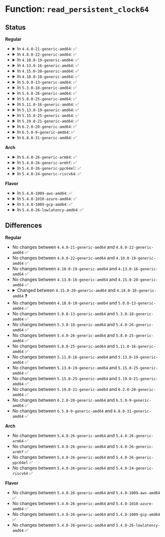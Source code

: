 # Function: <code>read_persistent_clock64</code>

## Status
<b>Regular</b>
<ul>
<li>
<details>
<summary>In <code>4.4.0-21-generic-amd64</code>: ✅</summary>

```c
void read_persistent_clock64(struct timespec * ts64)
```

```json
{
  "name": "read_persistent_clock64",
  "collision_type": "Unique Global",
  "inline_type": "No",
  "funcs": [
    {
      "addr": 18446744071579851760,
      "name": "read_persistent_clock64",
      "external": true,
      "loc": "kernel/time/timekeeping.c:1428",
      "file": "kernel/time/timekeeping.c",
      "inline": "seen, unknown",
      "caller_inline": [],
      "caller_func": [
        "kernel/time/timekeeping.c:timekeeping_resume",
        "kernel/time/timekeeping.c:timekeeping_suspend",
        "kernel/time/timekeeping.c:timekeeping_init"
      ]
    }
  ],
  "symbols": [
    {
      "addr": 18446744071579851760,
      "name": "read_persistent_clock64",
      "section": ".text",
      "bind": "STB_WEAK",
      "size": 83
    }
  ]
}
```
</details>
</li>
<li>
<details>
<summary>In <code>4.8.0-22-generic-amd64</code>: ✅</summary>

```c
void read_persistent_clock64(struct timespec * ts64)
```

```json
{
  "name": "read_persistent_clock64",
  "collision_type": "Unique Global",
  "inline_type": "No",
  "funcs": [
    {
      "addr": 18446744071579880976,
      "name": "read_persistent_clock64",
      "external": true,
      "loc": "kernel/time/timekeeping.c:1433",
      "file": "kernel/time/timekeeping.c",
      "inline": "seen, unknown",
      "caller_inline": [],
      "caller_func": [
        "kernel/time/timekeeping.c:timekeeping_suspend",
        "kernel/time/timekeeping.c:timekeeping_resume",
        "kernel/time/timekeeping.c:timekeeping_init"
      ]
    }
  ],
  "symbols": [
    {
      "addr": 18446744071579880976,
      "name": "read_persistent_clock64",
      "section": ".text",
      "bind": "STB_WEAK",
      "size": 83
    }
  ]
}
```
</details>
</li>
<li>
<details>
<summary>In <code>4.10.0-19-generic-amd64</code>: ✅</summary>

```c
void read_persistent_clock64(struct timespec * ts64)
```

```json
{
  "name": "read_persistent_clock64",
  "collision_type": "Unique Global",
  "inline_type": "No",
  "funcs": [
    {
      "addr": 18446744071579892784,
      "name": "read_persistent_clock64",
      "external": true,
      "loc": "kernel/time/timekeeping.c:1462",
      "file": "kernel/time/timekeeping.c",
      "inline": "seen, unknown",
      "caller_inline": [],
      "caller_func": [
        "kernel/time/timekeeping.c:timekeeping_suspend",
        "kernel/time/timekeeping.c:timekeeping_resume",
        "kernel/time/timekeeping.c:timekeeping_init"
      ]
    }
  ],
  "symbols": [
    {
      "addr": 18446744071579892784,
      "name": "read_persistent_clock64",
      "section": ".text",
      "bind": "STB_WEAK",
      "size": 83
    }
  ]
}
```
</details>
</li>
<li>
<details>
<summary>In <code>4.13.0-16-generic-amd64</code>: ✅</summary>

```c
void read_persistent_clock64(struct timespec * ts64)
```

```json
{
  "name": "read_persistent_clock64",
  "collision_type": "Unique Global",
  "inline_type": "No",
  "funcs": [
    {
      "addr": 18446744071579901456,
      "name": "read_persistent_clock64",
      "external": true,
      "loc": "kernel/time/timekeeping.c:1454",
      "file": "kernel/time/timekeeping.c",
      "inline": "seen, unknown",
      "caller_inline": [],
      "caller_func": [
        "kernel/time/timekeeping.c:timekeeping_suspend",
        "kernel/time/timekeeping.c:timekeeping_resume",
        "kernel/time/timekeeping.c:timekeeping_init"
      ]
    }
  ],
  "symbols": [
    {
      "addr": 18446744071579901456,
      "name": "read_persistent_clock64",
      "section": ".text",
      "bind": "STB_WEAK",
      "size": 83
    }
  ]
}
```
</details>
</li>
<li>
<details>
<summary>In <code>4.15.0-20-generic-amd64</code>: ✅</summary>

```c
void read_persistent_clock64(struct timespec * ts64)
```

```json
{
  "name": "read_persistent_clock64",
  "collision_type": "Unique Global",
  "inline_type": "No",
  "funcs": [
    {
      "addr": 18446744071579946352,
      "name": "read_persistent_clock64",
      "external": true,
      "loc": "kernel/time/timekeeping.c:1489",
      "file": "kernel/time/timekeeping.c",
      "inline": "seen, unknown",
      "caller_inline": [],
      "caller_func": [
        "kernel/time/timekeeping.c:timekeeping_suspend",
        "kernel/time/timekeeping.c:timekeeping_resume",
        "kernel/time/timekeeping.c:timekeeping_init"
      ]
    }
  ],
  "symbols": [
    {
      "addr": 18446744071579946352,
      "name": "read_persistent_clock64",
      "section": ".text",
      "bind": "STB_WEAK",
      "size": 83
    }
  ]
}
```
</details>
</li>
<li>
<details>
<summary>In <code>4.18.0-10-generic-amd64</code>: ✅</summary>

```c
void read_persistent_clock64(struct timespec64 * ts)
```

```json
{
  "name": "read_persistent_clock64",
  "collision_type": "Unique Global",
  "inline_type": "No",
  "funcs": [
    {
      "addr": 18446744071579078496,
      "name": "read_persistent_clock64",
      "external": true,
      "loc": "arch/x86/kernel/rtc.c:154",
      "file": "arch/x86/kernel/rtc.c",
      "inline": "seen, unknown",
      "caller_inline": [],
      "caller_func": [
        "kernel/time/timekeeping.c:timekeeping_suspend",
        "kernel/time/timekeeping.c:timekeeping_resume",
        "kernel/time/timekeeping.c:timekeeping_init"
      ]
    }
  ],
  "symbols": [
    {
      "addr": 18446744071579078496,
      "name": "read_persistent_clock64",
      "section": ".text",
      "bind": "STB_GLOBAL",
      "size": 23
    }
  ]
}
```
</details>
</li>
<li>
<details>
<summary>In <code>5.0.0-13-generic-amd64</code>: ✅</summary>

```c
void read_persistent_clock64(struct timespec64 * ts)
```

```json
{
  "name": "read_persistent_clock64",
  "collision_type": "Unique Global",
  "inline_type": "No",
  "funcs": [
    {
      "addr": 18446744071579083120,
      "name": "read_persistent_clock64",
      "external": true,
      "loc": "arch/x86/kernel/rtc.c:154",
      "file": "arch/x86/kernel/rtc.c",
      "inline": "seen, unknown",
      "caller_inline": [],
      "caller_func": [
        "kernel/time/timekeeping.c:timekeeping_suspend",
        "kernel/time/timekeeping.c:timekeeping_resume",
        "kernel/time/timekeeping.c:read_persistent_wall_and_boot_offset"
      ]
    }
  ],
  "symbols": [
    {
      "addr": 18446744071579083120,
      "name": "read_persistent_clock64",
      "section": ".text",
      "bind": "STB_GLOBAL",
      "size": 23
    }
  ]
}
```
</details>
</li>
<li>
<details>
<summary>In <code>5.3.0-18-generic-amd64</code>: ✅</summary>

```c
void read_persistent_clock64(struct timespec64 * ts)
```

```json
{
  "name": "read_persistent_clock64",
  "collision_type": "Unique Global",
  "inline_type": "No",
  "funcs": [
    {
      "addr": 18446744071579092816,
      "name": "read_persistent_clock64",
      "external": true,
      "loc": "arch/x86/kernel/rtc.c:154",
      "file": "arch/x86/kernel/rtc.c",
      "inline": "seen, unknown",
      "caller_inline": [],
      "caller_func": [
        "kernel/time/timekeeping.c:timekeeping_suspend",
        "kernel/time/timekeeping.c:timekeeping_resume",
        "kernel/time/timekeeping.c:read_persistent_wall_and_boot_offset"
      ]
    }
  ],
  "symbols": [
    {
      "addr": 18446744071579092816,
      "name": "read_persistent_clock64",
      "section": ".text",
      "bind": "STB_GLOBAL",
      "size": 23
    }
  ]
}
```
</details>
</li>
<li>
<details>
<summary>In <code>5.4.0-26-generic-amd64</code>: ✅</summary>

```c
void read_persistent_clock64(struct timespec64 * ts)
```

```json
{
  "name": "read_persistent_clock64",
  "collision_type": "Unique Global",
  "inline_type": "No",
  "funcs": [
    {
      "addr": 18446744071579094800,
      "name": "read_persistent_clock64",
      "external": true,
      "loc": "arch/x86/kernel/rtc.c:154",
      "file": "arch/x86/kernel/rtc.c",
      "inline": "seen, unknown",
      "caller_inline": [],
      "caller_func": [
        "kernel/time/timekeeping.c:timekeeping_suspend",
        "kernel/time/timekeeping.c:timekeeping_resume",
        "kernel/time/timekeeping.c:read_persistent_wall_and_boot_offset"
      ]
    }
  ],
  "symbols": [
    {
      "addr": 18446744071579094800,
      "name": "read_persistent_clock64",
      "section": ".text",
      "bind": "STB_GLOBAL",
      "size": 23
    }
  ]
}
```
</details>
</li>
<li>
<details>
<summary>In <code>5.8.0-25-generic-amd64</code>: ✅</summary>

```c
void read_persistent_clock64(struct timespec64 * ts)
```

```json
{
  "name": "read_persistent_clock64",
  "collision_type": "Unique Global",
  "inline_type": "No",
  "funcs": [
    {
      "addr": 18446744071579106704,
      "name": "read_persistent_clock64",
      "external": true,
      "loc": "arch/x86/kernel/rtc.c:154",
      "file": "arch/x86/kernel/rtc.c",
      "inline": "seen, unknown",
      "caller_inline": [],
      "caller_func": [
        "kernel/time/timekeeping.c:timekeeping_suspend",
        "kernel/time/timekeeping.c:timekeeping_resume",
        "kernel/time/timekeeping.c:read_persistent_wall_and_boot_offset"
      ]
    }
  ],
  "symbols": [
    {
      "addr": 18446744071579106704,
      "name": "read_persistent_clock64",
      "section": ".text",
      "bind": "STB_GLOBAL",
      "size": 23
    }
  ]
}
```
</details>
</li>
<li>
<details>
<summary>In <code>5.11.0-16-generic-amd64</code>: ✅</summary>

```c
void read_persistent_clock64(struct timespec64 * ts)
```

```json
{
  "name": "read_persistent_clock64",
  "collision_type": "Unique Global",
  "inline_type": "No",
  "funcs": [
    {
      "addr": 18446744071579106320,
      "name": "read_persistent_clock64",
      "external": true,
      "loc": "arch/x86/kernel/rtc.c:154",
      "file": "arch/x86/kernel/rtc.c",
      "inline": "seen, unknown",
      "caller_inline": [],
      "caller_func": [
        "kernel/time/timekeeping.c:timekeeping_suspend",
        "kernel/time/timekeeping.c:timekeeping_resume",
        "kernel/time/timekeeping.c:read_persistent_wall_and_boot_offset"
      ]
    }
  ],
  "symbols": [
    {
      "addr": 18446744071579106320,
      "name": "read_persistent_clock64",
      "section": ".text",
      "bind": "STB_GLOBAL",
      "size": 23
    }
  ]
}
```
</details>
</li>
<li>
<details>
<summary>In <code>5.13.0-19-generic-amd64</code>: ✅</summary>

```c
void read_persistent_clock64(struct timespec64 * ts)
```

```json
{
  "name": "read_persistent_clock64",
  "collision_type": "Unique Global",
  "inline_type": "No",
  "funcs": [
    {
      "addr": 18446744071579112880,
      "name": "read_persistent_clock64",
      "external": true,
      "loc": "arch/x86/kernel/rtc.c:154",
      "file": "arch/x86/kernel/rtc.c",
      "inline": "seen, unknown",
      "caller_inline": [],
      "caller_func": [
        "kernel/time/timekeeping.c:timekeeping_suspend",
        "kernel/time/timekeeping.c:timekeeping_resume",
        "kernel/time/timekeeping.c:read_persistent_wall_and_boot_offset"
      ]
    }
  ],
  "symbols": [
    {
      "addr": 18446744071579112880,
      "name": "read_persistent_clock64",
      "section": ".text",
      "bind": "STB_GLOBAL",
      "size": 23
    }
  ]
}
```
</details>
</li>
<li>
<details>
<summary>In <code>5.15.0-25-generic-amd64</code>: ✅</summary>

```c
void read_persistent_clock64(struct timespec64 * ts)
```

```json
{
  "name": "read_persistent_clock64",
  "collision_type": "Unique Global",
  "inline_type": "No",
  "funcs": [
    {
      "addr": 18446744071579138112,
      "name": "read_persistent_clock64",
      "external": true,
      "loc": "arch/x86/kernel/rtc.c:154",
      "file": "arch/x86/kernel/rtc.c",
      "inline": "seen, unknown",
      "caller_inline": [],
      "caller_func": [
        "kernel/time/timekeeping.c:timekeeping_suspend",
        "kernel/time/timekeeping.c:timekeeping_resume",
        "kernel/time/timekeeping.c:read_persistent_wall_and_boot_offset"
      ]
    }
  ],
  "symbols": [
    {
      "addr": 18446744071579138112,
      "name": "read_persistent_clock64",
      "section": ".text",
      "bind": "STB_GLOBAL",
      "size": 23
    }
  ]
}
```
</details>
</li>
<li>
<details>
<summary>In <code>5.19.0-21-generic-amd64</code>: ✅</summary>

```c
void read_persistent_clock64(struct timespec64 * ts)
```

```json
{
  "name": "read_persistent_clock64",
  "collision_type": "Unique Global",
  "inline_type": "No",
  "funcs": [
    {
      "addr": 18446744071579174704,
      "name": "read_persistent_clock64",
      "external": true,
      "loc": "arch/x86/kernel/rtc.c:154",
      "file": "arch/x86/kernel/rtc.c",
      "inline": "seen, unknown",
      "caller_inline": [],
      "caller_func": [
        "kernel/time/timekeeping.c:timekeeping_suspend",
        "kernel/time/timekeeping.c:timekeeping_resume",
        "kernel/time/timekeeping.c:read_persistent_wall_and_boot_offset"
      ]
    }
  ],
  "symbols": [
    {
      "addr": 18446744071579174704,
      "name": "read_persistent_clock64",
      "section": ".text",
      "bind": "STB_GLOBAL",
      "size": 31
    }
  ]
}
```
</details>
</li>
<li>
<details>
<summary>In <code>6.2.0-20-generic-amd64</code>: ✅</summary>

```c
void read_persistent_clock64(struct timespec64 * ts)
```

```json
{
  "name": "read_persistent_clock64",
  "collision_type": "Unique Global",
  "inline_type": "No",
  "funcs": [
    {
      "addr": 18446744071579228944,
      "name": "read_persistent_clock64",
      "external": true,
      "loc": "arch/x86/kernel/rtc.c:109",
      "file": "arch/x86/kernel/rtc.c",
      "inline": "seen, unknown",
      "caller_inline": [],
      "caller_func": [
        "kernel/time/timekeeping.c:timekeeping_suspend",
        "kernel/time/timekeeping.c:timekeeping_resume",
        "kernel/time/timekeeping.c:read_persistent_wall_and_boot_offset"
      ]
    }
  ],
  "symbols": [
    {
      "addr": 18446744071579228944,
      "name": "read_persistent_clock64",
      "section": ".text",
      "bind": "STB_GLOBAL",
      "size": 31
    }
  ]
}
```
</details>
</li>
<li>
<details>
<summary>In <code>6.5.0-9-generic-amd64</code>: ✅</summary>

```c
void read_persistent_clock64(struct timespec64 * ts)
```

```json
{
  "name": "read_persistent_clock64",
  "collision_type": "Unique Global",
  "inline_type": "No",
  "funcs": [
    {
      "addr": 18446744071579234656,
      "name": "read_persistent_clock64",
      "external": true,
      "loc": "arch/x86/kernel/rtc.c:109",
      "file": "arch/x86/kernel/rtc.c",
      "inline": "seen, unknown",
      "caller_inline": [],
      "caller_func": [
        "kernel/time/timekeeping.c:timekeeping_suspend",
        "kernel/time/timekeeping.c:timekeeping_resume",
        "kernel/time/timekeeping.c:read_persistent_wall_and_boot_offset"
      ]
    }
  ],
  "symbols": [
    {
      "addr": 18446744071579234656,
      "name": "read_persistent_clock64",
      "section": ".text",
      "bind": "STB_GLOBAL",
      "size": 31
    }
  ]
}
```
</details>
</li>
<li>
<details>
<summary>In <code>6.8.0-31-generic-amd64</code>: ✅</summary>

```c
void read_persistent_clock64(struct timespec64 * ts)
```

```json
{
  "name": "read_persistent_clock64",
  "collision_type": "Unique Global",
  "inline_type": "No",
  "funcs": [
    {
      "addr": 18446744071579263504,
      "name": "read_persistent_clock64",
      "external": true,
      "loc": "arch/x86/kernel/rtc.c:109",
      "file": "arch/x86/kernel/rtc.c",
      "inline": "seen, unknown",
      "caller_inline": [],
      "caller_func": [
        "kernel/time/timekeeping.c:timekeeping_suspend",
        "kernel/time/timekeeping.c:timekeeping_resume",
        "kernel/time/timekeeping.c:read_persistent_wall_and_boot_offset"
      ]
    }
  ],
  "symbols": [
    {
      "addr": 18446744071579263504,
      "name": "read_persistent_clock64",
      "section": ".text",
      "bind": "STB_GLOBAL",
      "size": 31
    }
  ]
}
```
</details>
</li>
</ul>
<b>Arch</b>
<ul>
<li>
<details>
<summary>In <code>5.4.0-26-generic-arm64</code>: ✅</summary>

```c
void read_persistent_clock64(struct timespec64 * ts)
```

```json
{
  "name": "read_persistent_clock64",
  "collision_type": "Unique Global",
  "inline_type": "No",
  "funcs": [
    {
      "addr": 18446603336491355800,
      "name": "read_persistent_clock64",
      "external": true,
      "loc": "kernel/time/timekeeping.c:1485",
      "file": "kernel/time/timekeeping.c",
      "inline": "seen, unknown",
      "caller_inline": [],
      "caller_func": [
        "kernel/time/timekeeping.c:timekeeping_suspend",
        "kernel/time/timekeeping.c:timekeeping_resume",
        "kernel/time/timekeeping.c:read_persistent_wall_and_boot_offset"
      ]
    }
  ],
  "symbols": [
    {
      "addr": 18446603336491355800,
      "name": "read_persistent_clock64",
      "section": ".text",
      "bind": "STB_WEAK",
      "size": 40
    }
  ]
}
```
</details>
</li>
<li>
<details>
<summary>In <code>5.4.0-26-generic-armhf</code>: ✅</summary>

```c
void read_persistent_clock64(struct timespec64 * ts)
```

```json
{
  "name": "read_persistent_clock64",
  "collision_type": "Unique Global",
  "inline_type": "No",
  "funcs": [
    {
      "addr": 3224433088,
      "name": "read_persistent_clock64",
      "external": true,
      "loc": "arch/arm/kernel/time.c:84",
      "file": "arch/arm/kernel/time.c",
      "inline": "seen, unknown",
      "caller_inline": [],
      "caller_func": [
        "kernel/time/timekeeping.c:timekeeping_suspend",
        "kernel/time/timekeeping.c:timekeeping_resume",
        "kernel/time/timekeeping.c:read_persistent_wall_and_boot_offset"
      ]
    }
  ],
  "symbols": [
    {
      "addr": 3224433088,
      "name": "read_persistent_clock64",
      "section": ".text",
      "bind": "STB_GLOBAL",
      "size": 40
    }
  ]
}
```
</details>
</li>
<li>
<details>
<summary>In <code>5.4.0-26-generic-ppc64el</code>: ✅</summary>

```c
void read_persistent_clock64(struct timespec64 * ts)
```

```json
{
  "name": "read_persistent_clock64",
  "collision_type": "Unique Global",
  "inline_type": "No",
  "funcs": [
    {
      "addr": 13835058055282343872,
      "name": "read_persistent_clock64",
      "external": true,
      "loc": "arch/powerpc/kernel/time.c:862",
      "file": "arch/powerpc/kernel/time.c",
      "inline": "seen, unknown",
      "caller_inline": [],
      "caller_func": [
        "kernel/time/timekeeping.c:timekeeping_suspend",
        "kernel/time/timekeeping.c:timekeeping_resume",
        "kernel/time/timekeeping.c:read_persistent_wall_and_boot_offset"
      ]
    }
  ],
  "symbols": [
    {
      "addr": 13835058055282343872,
      "name": "read_persistent_clock64",
      "section": ".text",
      "bind": "STB_GLOBAL",
      "size": 320
    }
  ]
}
```
</details>
</li>
<li>
<details>
<summary>In <code>5.4.0-24-generic-riscv64</code>: ✅</summary>

```c
void read_persistent_clock64(struct timespec64 * ts)
```

```json
{
  "name": "read_persistent_clock64",
  "collision_type": "Unique Global",
  "inline_type": "No",
  "funcs": [
    {
      "addr": 18446743936271848524,
      "name": "read_persistent_clock64",
      "external": true,
      "loc": "kernel/time/timekeeping.c:1485",
      "file": "kernel/time/timekeeping.c",
      "inline": "seen, unknown",
      "caller_inline": [],
      "caller_func": [
        "kernel/time/timekeeping.c:timekeeping_suspend",
        "kernel/time/timekeeping.c:timekeeping_resume",
        "kernel/time/timekeeping.c:read_persistent_wall_and_boot_offset"
      ]
    }
  ],
  "symbols": [
    {
      "addr": 18446743936271848524,
      "name": "read_persistent_clock64",
      "section": ".text",
      "bind": "STB_WEAK",
      "size": 40
    }
  ]
}
```
</details>
</li>
</ul>
<b>Flavor</b>
<ul>
<li>
<details>
<summary>In <code>5.4.0-1009-aws-amd64</code>: ✅</summary>

```c
void read_persistent_clock64(struct timespec64 * ts)
```

```json
{
  "name": "read_persistent_clock64",
  "collision_type": "Unique Global",
  "inline_type": "No",
  "funcs": [
    {
      "addr": 18446744071579095184,
      "name": "read_persistent_clock64",
      "external": true,
      "loc": "arch/x86/kernel/rtc.c:154",
      "file": "arch/x86/kernel/rtc.c",
      "inline": "seen, unknown",
      "caller_inline": [],
      "caller_func": [
        "kernel/time/timekeeping.c:timekeeping_suspend",
        "kernel/time/timekeeping.c:timekeeping_resume",
        "kernel/time/timekeeping.c:read_persistent_wall_and_boot_offset"
      ]
    }
  ],
  "symbols": [
    {
      "addr": 18446744071579095184,
      "name": "read_persistent_clock64",
      "section": ".text",
      "bind": "STB_GLOBAL",
      "size": 23
    }
  ]
}
```
</details>
</li>
<li>
<details>
<summary>In <code>5.4.0-1010-azure-amd64</code>: ✅</summary>

```c
void read_persistent_clock64(struct timespec64 * ts)
```

```json
{
  "name": "read_persistent_clock64",
  "collision_type": "Unique Global",
  "inline_type": "No",
  "funcs": [
    {
      "addr": 18446744071579027232,
      "name": "read_persistent_clock64",
      "external": true,
      "loc": "arch/x86/kernel/rtc.c:154",
      "file": "arch/x86/kernel/rtc.c",
      "inline": "seen, unknown",
      "caller_inline": [],
      "caller_func": [
        "kernel/time/timekeeping.c:timekeeping_suspend",
        "kernel/time/timekeeping.c:timekeeping_resume",
        "kernel/time/timekeeping.c:read_persistent_wall_and_boot_offset"
      ]
    }
  ],
  "symbols": [
    {
      "addr": 18446744071579027232,
      "name": "read_persistent_clock64",
      "section": ".text",
      "bind": "STB_GLOBAL",
      "size": 23
    }
  ]
}
```
</details>
</li>
<li>
<details>
<summary>In <code>5.4.0-1009-gcp-amd64</code>: ✅</summary>

```c
void read_persistent_clock64(struct timespec64 * ts)
```

```json
{
  "name": "read_persistent_clock64",
  "collision_type": "Unique Global",
  "inline_type": "No",
  "funcs": [
    {
      "addr": 18446744071579094736,
      "name": "read_persistent_clock64",
      "external": true,
      "loc": "arch/x86/kernel/rtc.c:154",
      "file": "arch/x86/kernel/rtc.c",
      "inline": "seen, unknown",
      "caller_inline": [],
      "caller_func": [
        "kernel/time/timekeeping.c:timekeeping_suspend",
        "kernel/time/timekeeping.c:timekeeping_resume",
        "kernel/time/timekeeping.c:read_persistent_wall_and_boot_offset"
      ]
    }
  ],
  "symbols": [
    {
      "addr": 18446744071579094736,
      "name": "read_persistent_clock64",
      "section": ".text",
      "bind": "STB_GLOBAL",
      "size": 23
    }
  ]
}
```
</details>
</li>
<li>
<details>
<summary>In <code>5.4.0-26-lowlatency-amd64</code>: ✅</summary>

```c
void read_persistent_clock64(struct timespec64 * ts)
```

```json
{
  "name": "read_persistent_clock64",
  "collision_type": "Unique Global",
  "inline_type": "No",
  "funcs": [
    {
      "addr": 18446744071579098976,
      "name": "read_persistent_clock64",
      "external": true,
      "loc": "arch/x86/kernel/rtc.c:154",
      "file": "arch/x86/kernel/rtc.c",
      "inline": "seen, unknown",
      "caller_inline": [],
      "caller_func": [
        "kernel/time/timekeeping.c:timekeeping_suspend",
        "kernel/time/timekeeping.c:timekeeping_resume",
        "kernel/time/timekeeping.c:read_persistent_wall_and_boot_offset"
      ]
    }
  ],
  "symbols": [
    {
      "addr": 18446744071579098976,
      "name": "read_persistent_clock64",
      "section": ".text",
      "bind": "STB_GLOBAL",
      "size": 23
    }
  ]
}
```
</details>
</li>
</ul>

## Differences
<b>Regular</b>
<ul>
<li>
No changes between <code>4.4.0-21-generic-amd64</code> and <code>4.8.0-22-generic-amd64</code> ✅
</li>
<li>
No changes between <code>4.8.0-22-generic-amd64</code> and <code>4.10.0-19-generic-amd64</code> ✅
</li>
<li>
No changes between <code>4.10.0-19-generic-amd64</code> and <code>4.13.0-16-generic-amd64</code> ✅
</li>
<li>
No changes between <code>4.13.0-16-generic-amd64</code> and <code>4.15.0-20-generic-amd64</code> ✅
</li>
<li>
<details>
<summary>Changed between <code>4.15.0-20-generic-amd64</code> and <code>4.18.0-10-generic-amd64</code> ❓</summary>
<ul>
<li>
<b>Param added. </b>
<code>struct timespec64 * ts</code>
</li>
<li>
<b>Param removed. </b>
<code>struct timespec * ts64</code>
</li>
</ul>
</details>
</li>
<li>
No changes between <code>4.18.0-10-generic-amd64</code> and <code>5.0.0-13-generic-amd64</code> ✅
</li>
<li>
No changes between <code>5.0.0-13-generic-amd64</code> and <code>5.3.0-18-generic-amd64</code> ✅
</li>
<li>
No changes between <code>5.3.0-18-generic-amd64</code> and <code>5.4.0-26-generic-amd64</code> ✅
</li>
<li>
No changes between <code>5.4.0-26-generic-amd64</code> and <code>5.8.0-25-generic-amd64</code> ✅
</li>
<li>
No changes between <code>5.8.0-25-generic-amd64</code> and <code>5.11.0-16-generic-amd64</code> ✅
</li>
<li>
No changes between <code>5.11.0-16-generic-amd64</code> and <code>5.13.0-19-generic-amd64</code> ✅
</li>
<li>
No changes between <code>5.13.0-19-generic-amd64</code> and <code>5.15.0-25-generic-amd64</code> ✅
</li>
<li>
No changes between <code>5.15.0-25-generic-amd64</code> and <code>5.19.0-21-generic-amd64</code> ✅
</li>
<li>
No changes between <code>5.19.0-21-generic-amd64</code> and <code>6.2.0-20-generic-amd64</code> ✅
</li>
<li>
No changes between <code>6.2.0-20-generic-amd64</code> and <code>6.5.0-9-generic-amd64</code> ✅
</li>
<li>
No changes between <code>6.5.0-9-generic-amd64</code> and <code>6.8.0-31-generic-amd64</code> ✅
</li>
</ul>
<b>Arch</b>
<ul>
<li>
No changes between <code>5.4.0-26-generic-amd64</code> and <code>5.4.0-26-generic-arm64</code> ✅
</li>
<li>
No changes between <code>5.4.0-26-generic-amd64</code> and <code>5.4.0-26-generic-armhf</code> ✅
</li>
<li>
No changes between <code>5.4.0-26-generic-amd64</code> and <code>5.4.0-26-generic-ppc64el</code> ✅
</li>
<li>
No changes between <code>5.4.0-26-generic-amd64</code> and <code>5.4.0-24-generic-riscv64</code> ✅
</li>
</ul>
<b>Flavor</b>
<ul>
<li>
No changes between <code>5.4.0-26-generic-amd64</code> and <code>5.4.0-1009-aws-amd64</code> ✅
</li>
<li>
No changes between <code>5.4.0-26-generic-amd64</code> and <code>5.4.0-1010-azure-amd64</code> ✅
</li>
<li>
No changes between <code>5.4.0-26-generic-amd64</code> and <code>5.4.0-1009-gcp-amd64</code> ✅
</li>
<li>
No changes between <code>5.4.0-26-generic-amd64</code> and <code>5.4.0-26-lowlatency-amd64</code> ✅
</li>
</ul>
